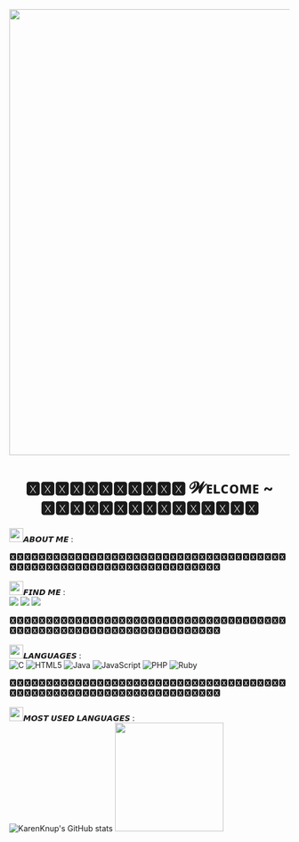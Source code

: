 <div align="center">
  <img width ="800px" src="https://pa1.narvii.com/6862/3ebc972701e1e47e463a89b54f4fc0cde451a0acr1-492-270_hq.gif">
  <h1>🆇🆇🆇🆇🆇🆇🆇🆇🆇🆇🆇 𝓦ᴇʟᴄᴏᴍᴇ ~ 🆇🆇🆇🆇🆇🆇🆇🆇🆇🆇🆇🆇🆇🆇🆇</h1>
  </div>
  
  <img src="https://pixelartmaker-data-78746291193.nyc3.digitaloceanspaces.com/image/68e39e2e0a55fa8.png" width="25px">𝘼𝘽𝙊𝙐𝙏 𝙈𝙀 :

🆇🆇🆇🆇🆇🆇🆇🆇🆇🆇🆇🆇🆇🆇🆇🆇🆇🆇🆇🆇🆇🆇🆇🆇🆇🆇🆇🆇🆇🆇🆇🆇🆇🆇🆇🆇🆇🆇🆇🆇🆇🆇🆇🆇🆇🆇🆇🆇🆇🆇🆇🆇🆇🆇🆇🆇🆇🆇🆇🆇🆇🆇🆇🆇🆇🆇🆇<br><br>
<img src="https://pixelartmaker-data-78746291193.nyc3.digitaloceanspaces.com/image/68e39e2e0a55fa8.png" width="25px">𝙁𝙄𝙉𝘿 𝙈𝙀 :<br>
<a href="https://www.linkedin.com/in/Kahlimba/"><img src="https://img.shields.io/badge/linkedin-%230077B5.svg?style=for-the-badge&logo=linkedin&logoColor=white"></a>
<a href="https://www.instagram.com/kahlimba/"><img src="https://img.shields.io/badge/Instagram-%23E4405F.svg?style=for-the-badge&logo=Instagram&logoColor=white"></a>
<a href="https://replit.com/@KarenKnup"><img src="https://img.shields.io/badge/Replit-DD1200?style=for-the-badge&logo=Replit&logoColor=white"></a>

🆇🆇🆇🆇🆇🆇🆇🆇🆇🆇🆇🆇🆇🆇🆇🆇🆇🆇🆇🆇🆇🆇🆇🆇🆇🆇🆇🆇🆇🆇🆇🆇🆇🆇🆇🆇🆇🆇🆇🆇🆇🆇🆇🆇🆇🆇🆇🆇🆇🆇🆇🆇🆇🆇🆇🆇🆇🆇🆇🆇🆇🆇🆇🆇🆇🆇🆇<br><br>
<img src="https://pixelartmaker-data-78746291193.nyc3.digitaloceanspaces.com/image/68e39e2e0a55fa8.png" width="25px">𝙇𝘼𝙉𝙂𝙐𝘼𝙂𝙀𝙎 :<br>
![C](https://img.shields.io/badge/c-%2300599C.svg?style=for-the-badge&logo=c&logoColor=white)
![HTML5](https://img.shields.io/badge/html5-%23E34F26.svg?style=for-the-badge&logo=html5&logoColor=white)
![Java](https://img.shields.io/badge/java-%23ED8B00.svg?style=for-the-badge&logo=openjdk&logoColor=white)
![JavaScript](https://img.shields.io/badge/javascript-%23323330.svg?style=for-the-badge&logo=javascript&logoColor=%23F7DF1E)
![PHP](https://img.shields.io/badge/php-%23777BB4.svg?style=for-the-badge&logo=php&logoColor=white)
![Ruby](https://img.shields.io/badge/ruby-%23CC342D.svg?style=for-the-badge&logo=ruby&logoColor=white)

🆇🆇🆇🆇🆇🆇🆇🆇🆇🆇🆇🆇🆇🆇🆇🆇🆇🆇🆇🆇🆇🆇🆇🆇🆇🆇🆇🆇🆇🆇🆇🆇🆇🆇🆇🆇🆇🆇🆇🆇🆇🆇🆇🆇🆇🆇🆇🆇🆇🆇🆇🆇🆇🆇🆇🆇🆇🆇🆇🆇🆇🆇🆇🆇🆇🆇🆇<br><br>
<img src="https://pixelartmaker-data-78746291193.nyc3.digitaloceanspaces.com/image/68e39e2e0a55fa8.png" width="25px">𝙈𝙊𝙎𝙏 𝙐𝙎𝙀𝘿 𝙇𝘼𝙉𝙂𝙐𝘼𝙂𝙀𝙎 :<br>
![KarenKnup's GitHub stats](https://github-readme-stats.vercel.app/api?username=KarenKnup&show_icons=true&theme=tokyonight)
<img height="195px" src="https://github-readme-stats.vercel.app/api/top-langs/?username=KarenKnup&layout=compact&langs_count=7&theme=tokyonight">


